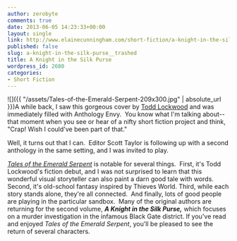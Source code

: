 ```yaml
---
author: zerobyte
comments: true
date: 2013-06-05 14:23:33+00:00
layout: single
link: http://www.elainecunningham.com/short-fiction/a-knight-in-the-silk-purse__trashed/
published: false
slug: a-knight-in-the-silk-purse__trashed
title: A Knight in the Silk Purse
wordpress_id: 2680
categories:
- Short Fiction
---
```


![]({{ "/assets/Tales-of-the-Emerald-Serpent-209x300.jpg" | absolute_url }})A while back, I saw this gorgeous cover by [Todd Lockwood](http://www.toddlockwood.com/) and was immediately filled with Anthology Envy.  You know what I'm talking about--that moment when you see or hear of a nifty short fiction project and think, "Crap! Wish I could've been part of that."

Well, it turns out that I can.  Editor Scott Taylor is following up with a second anthology in the same setting, and I was invited to play.

_[Tales of the Emerald Serpent](http://www.amazon.com/Tales-Emerald-Serpent-Ghosts-ebook/dp/B008C6JE2Y/ref=sr_1_1?s=books&ie=UTF8&qid=1370441809&sr=1-1&keywords=tales+of+the+emerald+serpent)_ is notable for several things.  First, it's Todd Lockwood's fiction debut, and I was not surprised to learn that this wonderful visual storyteller can also paint a darn good tale with words. Second, it's old-school fantasy inspired by Thieves World. Third, while each story stands alone, they're all connected.  And finally, lots of good people are playing in the particular sandbox.  Many of the original authors are returning for the second volume, **_A Knight in the Silk Purse,_** which focuses on a murder investigation in the infamous Black Gate district. If you've read and enjoyed _Tales of the Emerald Serpent_, you'll be pleased to see the return of several characters.




